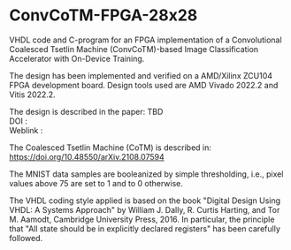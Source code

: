 # ConvCoTM-FPGA-28x28
VHDL code and C-program for an FPGA implementation of a Convolutional Coalesced Tsetlin Machine (ConvCoTM)-based Image Classification Accelerator with On-Device Training.

The design has been implemented and verified on a AMD/Xilinx ZCU104 FPGA development board. Design tools used are AMD Vivado 2022.2 and Vitis 2022.2.

The design is described in the paper: TBD  
DOI	:   
Weblink	:  

The Coalesced Tsetlin Machine (CoTM) is described in:   
https://doi.org/10.48550/arXiv.2108.07594  

The MNIST data samples are booleanized by simple thresholding, i.e., pixel values above 75 are set to 1 and to 0 otherwise.

The VHDL coding style applied is based on the book "Digital Design Using VHDL: A Systems Approach" by William J. Dally, R. Curtis Harting, and Tor M. Aamodt, Cambridge University Press, 2016. In particular, the principle that "All state should be in explicitly declared registers" has been carefully followed.